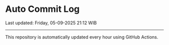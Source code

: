 # Auto Commit Log

Last updated: Friday, 05-09-2025 21:12 WIB

---

This repository is automatically updated every hour using GitHub Actions.
